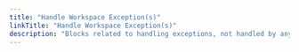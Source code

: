 ```yaml
---
title: "Handle Workspace Exception(s)"
linkTitle: "Handle Workspace Exception(s)"
description: "Blocks related to handling exceptions, not handled by any Handle Block Exception blocks"
---
```

